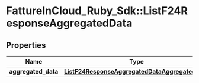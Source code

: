 # FattureInCloud_Ruby_Sdk::ListF24ResponseAggregatedData

## Properties

| Name | Type | Description | Notes |
| ---- | ---- | ----------- | ----- |
| **aggregated_data** | [**ListF24ResponseAggregatedDataAggregatedData**](ListF24ResponseAggregatedDataAggregatedData.md) |  | [optional] |

